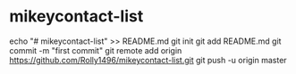 # mikeycontact-list
echo "# mikeycontact-list" >> README.md
git init
git add README.md
git commit -m "first commit"
git remote add origin https://github.com/Rolly1496/mikeycontact-list.git
git push -u origin master
